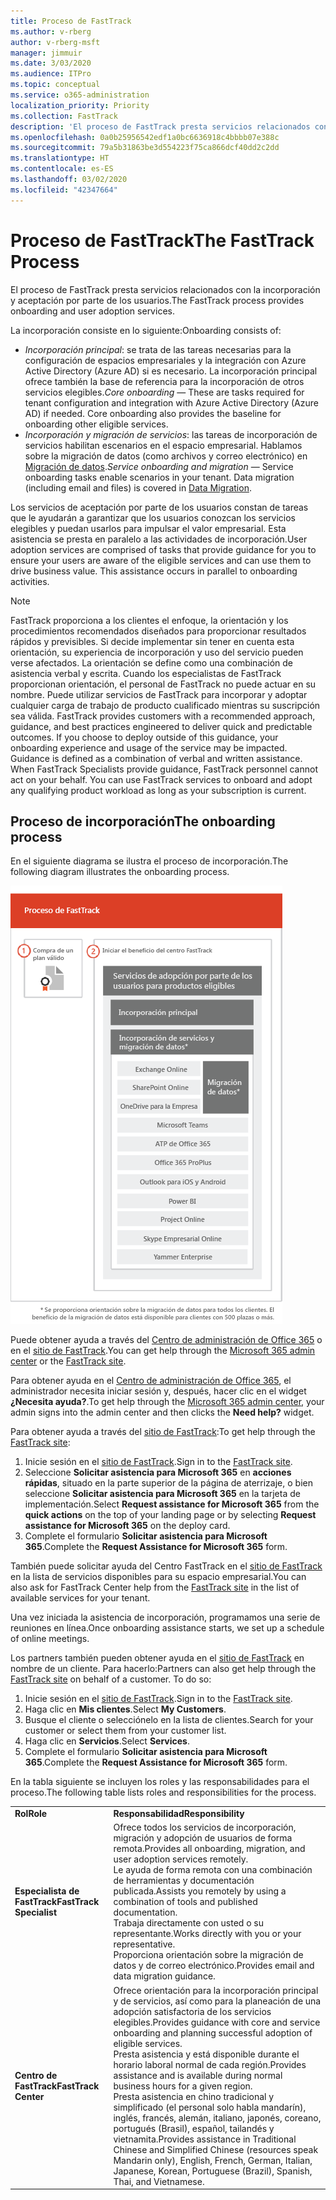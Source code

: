 ```yaml
---
title: Proceso de FastTrack
ms.author: v-rberg
author: v-rberg-msft
manager: jimmuir
ms.date: 3/03/2020
ms.audience: ITPro
ms.topic: conceptual
ms.service: o365-administration
localization_priority: Priority
ms.collection: FastTrack
description: 'El proceso de FastTrack presta servicios relacionados con la incorporación y aceptación por parte de los usuarios. '
ms.openlocfilehash: 0a0b25956542edf1a0bc6636918c4bbbb07e388c
ms.sourcegitcommit: 79a5b31863be3d554223f75ca866dcf40dd2c2dd
ms.translationtype: HT
ms.contentlocale: es-ES
ms.lasthandoff: 03/02/2020
ms.locfileid: "42347664"
---
```

# <a name="the-fasttrack-process"></a><span data-ttu-id="e7564-103">Proceso de FastTrack</span><span class="sxs-lookup"><span data-stu-id="e7564-103">The FastTrack Process</span></span>

<span data-ttu-id="e7564-104">El proceso de FastTrack presta servicios relacionados con la incorporación y aceptación por parte de los usuarios.</span><span class="sxs-lookup"><span data-stu-id="e7564-104">The FastTrack process provides onboarding and user adoption services.</span></span> 
  
<span data-ttu-id="e7564-105">La incorporación consiste en lo siguiente:</span><span class="sxs-lookup"><span data-stu-id="e7564-105">Onboarding consists of:</span></span>
  
- <span data-ttu-id="e7564-p101">*Incorporación principal*: se trata de las tareas necesarias para la configuración de espacios empresariales y la integración con Azure Active Directory (Azure AD) si es necesario. La incorporación principal ofrece también la base de referencia para la incorporación de otros servicios elegibles.</span><span class="sxs-lookup"><span data-stu-id="e7564-p101">*Core onboarding* — These are tasks required for tenant configuration and integration with Azure Active Directory (Azure AD) if needed. Core onboarding also provides the baseline for onboarding other eligible services.</span></span> 
- <span data-ttu-id="e7564-p102">*Incorporación y migración de servicios*: las tareas de incorporación de servicios habilitan escenarios en el espacio empresarial. Hablamos sobre la migración de datos (como archivos y correo electrónico) en [Migración de datos](O365-data-migration.md).</span><span class="sxs-lookup"><span data-stu-id="e7564-p102">*Service onboarding and migration* — Service onboarding tasks enable scenarios in your tenant. Data migration (including email and files) is covered in [Data Migration](O365-data-migration.md).</span></span> 
    
<span data-ttu-id="e7564-p103">Los servicios de aceptación por parte de los usuarios constan de tareas que le ayudarán a garantizar que los usuarios conozcan los servicios elegibles y puedan usarlos para impulsar el valor empresarial. Esta asistencia se presta en paralelo a las actividades de incorporación.</span><span class="sxs-lookup"><span data-stu-id="e7564-p103">User adoption services are comprised of tasks that provide guidance for you to ensure your users are aware of the eligible services and can use them to drive business value. This assistance occurs in parallel to onboarding activities.</span></span>
  
> [!NOTE]
> <span data-ttu-id="e7564-p104">FastTrack proporciona a los clientes el enfoque, la orientación y los procedimientos recomendados diseñados para proporcionar resultados rápidos y previsibles. Si decide implementar sin tener en cuenta esta orientación, su experiencia de incorporación y uso del servicio pueden verse afectados. La orientación se define como una combinación de asistencia verbal y escrita. Cuando los especialistas de FastTrack proporcionan orientación, el personal de FastTrack no puede actuar en su nombre. Puede utilizar servicios de FastTrack para incorporar y adoptar cualquier carga de trabajo de producto cualificado mientras su suscripción sea válida. </span><span class="sxs-lookup"><span data-stu-id="e7564-p104">FastTrack provides customers with a recommended approach, guidance, and best practices engineered to deliver quick and predictable outcomes. If you choose to deploy outside of this guidance, your onboarding experience and usage of the service may be impacted. Guidance is defined as a combination of verbal and written assistance. When FastTrack Specialists provide guidance, FastTrack personnel cannot act on your behalf. You can use FastTrack services to onboard and adopt any qualifying product workload as long as your subscription is current.</span></span> 
  
## <a name="the-onboarding-process"></a><span data-ttu-id="e7564-117">Proceso de incorporación</span><span class="sxs-lookup"><span data-stu-id="e7564-117">The onboarding process</span></span>

<span data-ttu-id="e7564-118">En el siguiente diagrama se ilustra el proceso de incorporación.</span><span class="sxs-lookup"><span data-stu-id="e7564-118">The following diagram illustrates the onboarding process.</span></span>
  
![Escala de tiempo para el uso de la ventaja de incorporación](media/O365-Onboarding-Timeline.png)
  
<span data-ttu-id="e7564-120">Puede obtener ayuda a través del [Centro de administración de Office 365](https://go.microsoft.com/fwlink/?linkid=2032704) o en el [sitio de FastTrack](https://go.microsoft.com/fwlink/?linkid=780698).</span><span class="sxs-lookup"><span data-stu-id="e7564-120">You can get help through the [Microsoft 365 admin center](https://go.microsoft.com/fwlink/?linkid=2032704) or the [FastTrack site](https://go.microsoft.com/fwlink/?linkid=780698).</span></span> 

<span data-ttu-id="e7564-121">Para obtener ayuda en el [Centro de administración de Office 365](https://go.microsoft.com/fwlink/?linkid=2032704), el administrador necesita iniciar sesión y, después, hacer clic en el widget **¿Necesita ayuda?**.</span><span class="sxs-lookup"><span data-stu-id="e7564-121">To get help through the [Microsoft 365 admin center](https://go.microsoft.com/fwlink/?linkid=2032704), your admin signs into the admin center and then clicks the **Need help?** widget.</span></span> 

<span data-ttu-id="e7564-122">Para obtener ayuda a través del [sitio de FastTrack](https://go.microsoft.com/fwlink/?linkid=780698):</span><span class="sxs-lookup"><span data-stu-id="e7564-122">To get help through the [FastTrack site](https://go.microsoft.com/fwlink/?linkid=780698):</span></span> 
1.  <span data-ttu-id="e7564-123">Inicie sesión en el [sitio de FastTrack](https://go.microsoft.com/fwlink/?linkid=780698).</span><span class="sxs-lookup"><span data-stu-id="e7564-123">Sign in to the [FastTrack site](https://go.microsoft.com/fwlink/?linkid=780698).</span></span> 
2.  <span data-ttu-id="e7564-124">Seleccione **Solicitar asistencia para Microsoft 365** en **acciones rápidas**, situado en la parte superior de la página de aterrizaje, o bien seleccione **Solicitar asistencia para Microsoft 365** en la tarjeta de implementación.</span><span class="sxs-lookup"><span data-stu-id="e7564-124">Select **Request assistance for Microsoft 365** from the **quick actions** on the top of your landing page or by selecting **Request assistance for Microsoft 365** on the deploy card.</span></span>
3.  <span data-ttu-id="e7564-125">Complete el formulario **Solicitar asistencia para Microsoft 365**.</span><span class="sxs-lookup"><span data-stu-id="e7564-125">Complete the **Request Assistance for Microsoft 365** form.</span></span> 
  
 <span data-ttu-id="e7564-126">También puede solicitar ayuda del Centro FastTrack en el [sitio de FastTrack](https://go.microsoft.com/fwlink/?linkid=780698) en la lista de servicios disponibles para su espacio empresarial.</span><span class="sxs-lookup"><span data-stu-id="e7564-126">You can also ask for FastTrack Center help from the [FastTrack site](https://go.microsoft.com/fwlink/?linkid=780698) in the list of available services for your tenant.</span></span> 
    
 <span data-ttu-id="e7564-127">Una vez iniciada la asistencia de incorporación, programamos una serie de reuniones en línea.</span><span class="sxs-lookup"><span data-stu-id="e7564-127">Once onboarding assistance starts, we set up a schedule of online meetings.</span></span>
    
<span data-ttu-id="e7564-p105">Los partners también pueden obtener ayuda en el [sitio de FastTrack](https://go.microsoft.com/fwlink/?linkid=780698) en nombre de un cliente. Para hacerlo:</span><span class="sxs-lookup"><span data-stu-id="e7564-p105">Partners can also get help through the [FastTrack site](https://go.microsoft.com/fwlink/?linkid=780698) on behalf of a customer. To do so:</span></span>
1.  <span data-ttu-id="e7564-130">Inicie sesión en el [sitio de FastTrack](https://go.microsoft.com/fwlink/?linkid=780698).</span><span class="sxs-lookup"><span data-stu-id="e7564-130">Sign in to the [FastTrack site](https://go.microsoft.com/fwlink/?linkid=780698).</span></span> 
2.  <span data-ttu-id="e7564-131">Haga clic en **Mis clientes**.</span><span class="sxs-lookup"><span data-stu-id="e7564-131">Select **My Customers**.</span></span>
3.  <span data-ttu-id="e7564-132">Busque el cliente o selecciónelo en la lista de clientes.</span><span class="sxs-lookup"><span data-stu-id="e7564-132">Search for your customer or select them from your customer list.</span></span>
4.  <span data-ttu-id="e7564-133">Haga clic en **Servicios**.</span><span class="sxs-lookup"><span data-stu-id="e7564-133">Select **Services**.</span></span>
5.  <span data-ttu-id="e7564-134">Complete el formulario **Solicitar asistencia para Microsoft 365**.</span><span class="sxs-lookup"><span data-stu-id="e7564-134">Complete the **Request Assistance for Microsoft 365** form.</span></span> 

<span data-ttu-id="e7564-135">En la tabla siguiente se incluyen los roles y las responsabilidades para el proceso.</span><span class="sxs-lookup"><span data-stu-id="e7564-135">The following table lists roles and responsibilities for the process.</span></span>
    
|||
|:-----|:-----|
|<span data-ttu-id="e7564-136">**Rol**</span><span class="sxs-lookup"><span data-stu-id="e7564-136">**Role**</span></span> <br/> |<span data-ttu-id="e7564-137">**Responsabilidad**</span><span class="sxs-lookup"><span data-stu-id="e7564-137">**Responsibility**</span></span> <br/> |
|<span data-ttu-id="e7564-138">**Especialista de FastTrack**</span><span class="sxs-lookup"><span data-stu-id="e7564-138">**FastTrack Specialist**</span></span> <br/> |<span data-ttu-id="e7564-139">Ofrece todos los servicios de incorporación, migración y adopción de usuarios de forma remota.</span><span class="sxs-lookup"><span data-stu-id="e7564-139">Provides all onboarding, migration, and user adoption services remotely.</span></span>  <br/> <span data-ttu-id="e7564-140">Le ayuda de forma remota con una combinación de herramientas y documentación publicada.</span><span class="sxs-lookup"><span data-stu-id="e7564-140">Assists you remotely by using a combination of tools and published documentation.</span></span> <br/> <span data-ttu-id="e7564-141">Trabaja directamente con usted o su representante.</span><span class="sxs-lookup"><span data-stu-id="e7564-141">Works directly with you or your representative.</span></span> <br/> <span data-ttu-id="e7564-142">Proporciona orientación sobre la migración de datos y de correo electrónico.</span><span class="sxs-lookup"><span data-stu-id="e7564-142">Provides email and data migration guidance.</span></span>|
|<span data-ttu-id="e7564-143">**Centro de FastTrack**</span><span class="sxs-lookup"><span data-stu-id="e7564-143">**FastTrack Center**</span></span>  <br/> |<span data-ttu-id="e7564-144">Ofrece orientación para la incorporación principal y de servicios, así como para la planeación de una adopción satisfactoria de los servicios elegibles.</span><span class="sxs-lookup"><span data-stu-id="e7564-144">Provides guidance with core and service onboarding and planning successful adoption of eligible services.</span></span>  <br/> <span data-ttu-id="e7564-145">Presta asistencia y está disponible durante el horario laboral normal de cada región.</span><span class="sxs-lookup"><span data-stu-id="e7564-145">Provides assistance and is available during normal business hours for a given region.</span></span> <br/> <span data-ttu-id="e7564-146">Presta asistencia en chino tradicional y simplificado (el personal solo habla mandarín), inglés, francés, alemán, italiano, japonés, coreano, portugués (Brasil), español, tailandés y vietnamita.</span><span class="sxs-lookup"><span data-stu-id="e7564-146">Provides assistance in Traditional Chinese and Simplified Chinese (resources speak Mandarin only), English, French, German, Italian, Japanese, Korean, Portuguese (Brazil), Spanish, Thai, and Vietnamese.</span></span>|


  

